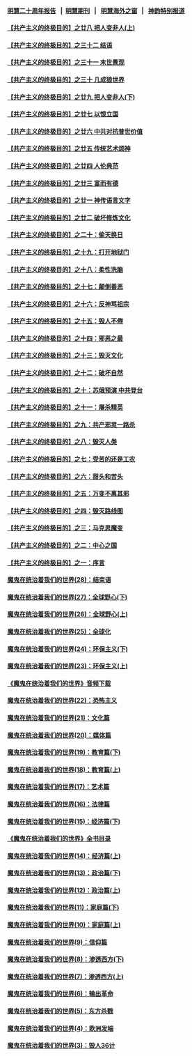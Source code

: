 #### [明慧二十周年报告](https://github.com/gfw-breaker/mh-reports/blob/master/README.md?t=07210900) &nbsp;&nbsp;|&nbsp;&nbsp;[明慧期刊](https://github.com/gfw-breaker/mh-qikan) &nbsp;&nbsp;|&nbsp;&nbsp; [明慧海外之窗](https://github.com/gfw-breaker/mh-news/blob/master/README.md?t=07210900) &nbsp;&nbsp;|&nbsp;&nbsp; [神韵特别报道](https://github.com/gfw-breaker/mh-news/blob/master/shenyun.md?t=07210900) 

#### [【共产主义的终极目的】之廿八 把人变非人(上)](../pages/nsc422/n11340492.md?t=07210900) 

#### [【共产主义的终极目的】之三十二 结语](../pages/nsc422/n11360535.md?t=07210900) 

#### [【共产主义的终极目的】之三十一 末世景观](../pages/nsc422/n11351129.md?t=07210900) 

#### [【共产主义的终极目的】之三十 几成狼世界](../pages/nsc422/n11348280.md?t=07210900) 

#### [【共产主义的终极目的】之廿九 把人变非人(下)](../pages/nsc422/n11344140.md?t=07210900) 

#### [【共产主义的终极目的】之廿七 以恨立国](../pages/nsc422/n11336944.md?t=07210900) 

#### [【共产主义的终极目的】之廿六 中共对抗普世价值](../pages/nsc422/n11324785.md?t=07210900) 

#### [【共产主义的终极目的】之廿五 传统艺术颂神](../pages/nsc422/n11296396.md?t=07210900) 

#### [【共产主义的终极目的】之廿四 人伦典范](../pages/nsc422/n11296397.md?t=07210900) 

#### [【共产主义的终极目的】之廿三 富而有德](../pages/nsc422/n11283598.md?t=07210900) 

#### [【共产主义的终极目的】之廿一 神传语言文字](../pages/nsc422/n11263265.md?t=07210900) 

#### [【共产主义的终极目的】之廿二 破坏修炼文化](../pages/nsc422/n11245728.md?t=07210900) 

#### [【共产主义的终极目的】之二十：偷天换日](../pages/nsc422/n11238846.md?t=07210900) 

#### [【共产主义的终极目的】之十九：打开地狱门](../pages/nsc422/n11206376.md?t=07210900) 

#### [【共产主义的终极目的】之十八：柔性洗脑](../pages/nsc422/n11199994.md?t=07210900) 

#### [【共产主义的终极目的】之十七：颠倒善恶](../pages/nsc422/n11179782.md?t=07210900) 

#### [【共产主义的终极目的】之十六：反神骂祖宗](../pages/nsc422/n11166798.md?t=07210900) 

#### [【共产主义的终极目的】之十五：毁人不倦](../pages/nsc422/n11166792.md?t=07210900) 

#### [【共产主义的终极目的】之十四：邪恶之最](../pages/nsc422/n11150249.md?t=07210900) 

#### [【共产主义的终极目的】之十三：毁灭文化](../pages/nsc422/n11135227.md?t=07210900) 

#### [【共产主义的终极目的】之十二：破坏自然](../pages/nsc422/n11135214.md?t=07210900) 

#### [【共产主义的终极目的】之十：苏俄预演 中共登台](../pages/nsc422/n11118424.md?t=07210900) 

#### [【共产主义的终极目的】之十一：屠杀精英](../pages/nsc422/n11118442.md?t=07210900) 

#### [【共产主义的终极目的】之九：共产邪灵一路杀](../pages/nsc422/n11114139.md?t=07210900) 

#### [【共产主义的终极目的】之八：毁灭人类](../pages/nsc422/n11108503.md?t=07210900) 

#### [【共产主义的终极目的】之七：受苦的还是工农](../pages/nsc422/n11101809.md?t=07210900) 

#### [【共产主义的终极目的】之六：甜头和苦头](../pages/nsc422/n11096971.md?t=07210900) 

#### [【共产主义的终极目的】之五：万变不离其邪](../pages/nsc422/n11091285.md?t=07210900) 

#### [【共产主义的终极目的】之四：毁灭路线图](../pages/nsc422/n11086284.md?t=07210900) 

#### [【共产主义的终极目的】之三：马克思魔变](../pages/nsc422/n11061941.md?t=07210900) 

#### [【共产主义的终极目的】之二：中心之国](../pages/nsc422/n11047728.md?t=07210900) 

#### [【共产主义的终极目的】之一：序言](../pages/nsc422/n11086077.md?t=07210900) 

#### [魔鬼在统治着我们的世界(28)：结束语](../pages/nsc422/n10936246.md?t=07210900) 

#### [魔鬼在统治着我们的世界(27)：全球野心(下)](../pages/nsc422/n10928319.md?t=07210900) 

#### [魔鬼在统治着我们的世界(26)：全球野心(上)](../pages/nsc422/n10900318.md?t=07210900) 

#### [魔鬼在统治着我们的世界(25)：全球化](../pages/nsc422/n10788205.md?t=07210900) 

#### [魔鬼在统治着我们的世界(24)：环保主义(下)](../pages/nsc422/n10695307.md?t=07210900) 

#### [魔鬼在统治着我们的世界(23)：环保主义(上)](../pages/nsc422/n10688613.md?t=07210900) 

#### [《魔鬼在统治着我们的世界》音频下载](../pages/nsc422/n10635553.md?t=07210900) 

#### [魔鬼在统治着我们的世界(22)：恐怖主义](../pages/nsc422/n10614727.md?t=07210900) 

#### [魔鬼在统治着我们的世界(21)：文化篇](../pages/nsc422/n10597706.md?t=07210900) 

#### [魔鬼在统治着我们的世界(20)：媒体篇](../pages/nsc422/n10586579.md?t=07210900) 

#### [魔鬼在统治着我们的世界(19)：教育篇(下)](../pages/nsc422/n10564808.md?t=07210900) 

#### [魔鬼在统治着我们的世界(18)：教育篇(上)](../pages/nsc422/n10526970.md?t=07210900) 

#### [魔鬼在统治着我们的世界(17)：艺术篇](../pages/nsc422/n10499093.md?t=07210900) 

#### [魔鬼在统治着我们的世界(16)：法律篇](../pages/nsc422/n10485969.md?t=07210900) 

#### [魔鬼在统治着我们的世界(15)：经济篇(下)](../pages/nsc422/n10469975.md?t=07210900) 

#### [《魔鬼在统治着我们的世界》全书目录](../pages/nsc422/n10464261.md?t=07210900) 

#### [魔鬼在统治着我们的世界(14)：经济篇(上)](../pages/nsc422/n10457370.md?t=07210900) 

#### [魔鬼在统治着我们的世界(13)：政治篇(下)](../pages/nsc422/n10448270.md?t=07210900) 

#### [魔鬼在统治着我们的世界(12)：政治篇(上)](../pages/nsc422/n10444576.md?t=07210900) 

#### [魔鬼在统治着我们的世界(11)：家庭篇(下)](../pages/nsc422/n10440961.md?t=07210900) 

#### [魔鬼在统治着我们的世界(10)：家庭篇(上)](../pages/nsc422/n10435448.md?t=07210900) 

#### [魔鬼在统治着我们的世界(9)：信仰篇](../pages/nsc422/n10432159.md?t=07210900) 

#### [魔鬼在统治着我们的世界(8)：渗透西方(下)](../pages/nsc422/n10429603.md?t=07210900) 

#### [魔鬼在统治着我们的世界(7)：渗透西方(上)](../pages/nsc422/n10426013.md?t=07210900) 

#### [魔鬼在统治着我们的世界(6)：输出革命](../pages/nsc422/n10421536.md?t=07210900) 

#### [魔鬼在统治着我们的世界(5)：东方杀戮](../pages/nsc422/n10417707.md?t=07210900) 

#### [魔鬼在统治着我们的世界(4)：欧洲发端](../pages/nsc422/n10414890.md?t=07210900) 

#### [魔鬼在统治着我们的世界(3)：毁人36计](../pages/nsc422/n10411583.md?t=07210900) 

